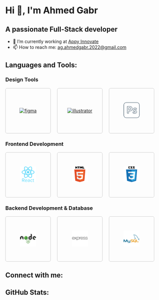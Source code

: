 # Hi 👋, I'm Ahmed Gabr
## A passionate Full-Stack developer

- 🔭 I’m currently working at [Appy Innovate](https://appyinnovate.com/)
- 📫 How to reach me: ag.ahmedgabr.2022@gmail.com

## Languages and Tools:

<style>
  .tools-container {
    display: flex;
    flex-wrap: wrap;
    gap: 20px;
  }
  .tool {
    border: 1px solid #ccc;
    padding: 10px;
    border-radius: 5px;
    display: flex;
    align-items: center;
    justify-content: center;
    width: 120px;
    height: 120px;
  }
  img {
    width: 50px;
    height:50px;
  }
</style>

### Design Tools
<div class="tools-container">
  <div class="tool">
    <a href="https://www.figma.com/" target="_blank" rel="noreferrer">
      <img src="https://www.vectorlogo.zone/logos/figma/figma-icon.svg" alt="figma"/>
    </a>
  </div>
  <div class="tool">
    <a href="https://www.adobe.com/in/products/illustrator.html" target="_blank" rel="noreferrer">
      <img src="https://www.vectorlogo.zone/logos/adobe_illustrator/adobe_illustrator-icon.svg" alt="illustrator"/>
    </a>
  </div>
  <div class="tool">
    <a href="https://www.photoshop.com/en" target="_blank" rel="noreferrer">
      <img src="https://raw.githubusercontent.com/devicons/devicon/master/icons/photoshop/photoshop-line.svg" alt="photoshop"/>
    </a>
  </div>
</div>

### Frontend Development
<div class="tools-container">
  <div class="tool">
    <a href="https://reactjs.org/" target="_blank" rel="noreferrer">
      <img src="https://raw.githubusercontent.com/devicons/devicon/master/icons/react/react-original-wordmark.svg" alt="react"/>
    </a>
  </div>
  <div class="tool">
    <a href="https://www.w3.org/html/" target="_blank" rel="noreferrer">
      <img src="https://raw.githubusercontent.com/devicons/devicon/master/icons/html5/html5-original-wordmark.svg" alt="html5"/>
    </a>
  </div>
  <div class="tool">
    <a href="https://www.w3schools.com/css/" target="_blank" rel="noreferrer">
      <img src="https://raw.githubusercontent.com/devicons/devicon/master/icons/css3/css3-original-wordmark.svg" alt="css3"/>
    </a>
  </div>
</div>

### Backend Development & Database
<div class="tools-container">
  <div class="tool">
    <a href="https://nodejs.org" target="_blank" rel="noreferrer">
      <img src="https://raw.githubusercontent.com/devicons/devicon/master/icons/nodejs/nodejs-original-wordmark.svg" alt="nodejs"/>
    </a>
  </div>
  <div class="tool">
    <a href="https://expressjs.com" target="_blank" rel="noreferrer">
      <img src="https://raw.githubusercontent.com/devicons/devicon/master/icons/express/express-original-wordmark.svg" alt="express"/>
    </a>
  </div>
  <div class="tool">
    <a href="https://www.mysql.com/" target="_blank" rel="noreferrer">
      <img src="https://raw.githubusercontent.com/devicons/devicon/master/icons/mysql/mysql-original-wordmark.svg" alt="mysql"/>
    </a>
  </div>
</div>

## Connect with me:
<!-- Your social media links here -->

## GitHub Stats:
<!-- Your GitHub stats here -->

